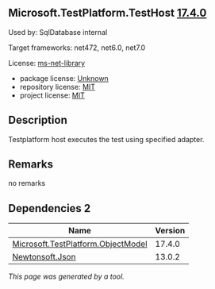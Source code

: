 Microsoft.TestPlatform.TestHost [17.4.0](https://www.nuget.org/packages/Microsoft.TestPlatform.TestHost/17.4.0)
--------------------

Used by: SqlDatabase internal

Target frameworks: net472, net6.0, net7.0

License: [ms-net-library](../../../../licenses/ms-net-library) 

- package license: [Unknown]() 
- repository license: [MIT](https://github.com/microsoft/vstest) 
- project license: [MIT](https://github.com/microsoft/vstest/) 

Description
-----------
Testplatform host executes the test using specified adapter.

Remarks
-----------
no remarks


Dependencies 2
-----------

|Name|Version|
|----------|:----|
|[Microsoft.TestPlatform.ObjectModel](../../../../packages/nuget.org/microsoft.testplatform.objectmodel/17.4.0)|17.4.0|
|[Newtonsoft.Json](../../../../packages/nuget.org/newtonsoft.json/13.0.2)|13.0.2|

*This page was generated by a tool.*